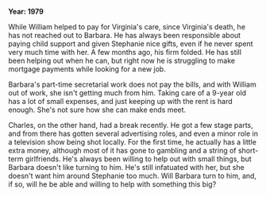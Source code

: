 **Year: 1979**

While William helped to pay for Virginia's care, since Virginia's death, he has not reached out to Barbara. He has always been responsible about paying child support and given Stephanie nice gifts, even if he never spent very much time with her. A few months ago, his firm folded. He has still been helping out when he can, but right now he is struggling to make mortgage payments while looking for a new job.

Barbara's part-time secretarial work does not pay the bills, and with William out of work, she isn't getting much from him. Taking care of a 9-year old has a lot of small expenses, and just keeping up with the rent is hard enough. She's not sure how she can make ends meet.

Charles, on the other hand, had a break recently. He got a few stage parts, and from there has gotten several advertising roles, and even a minor role in a television show being shot locally. For the first time, he actually has a little extra money, although most of it has gone to gambling and a string of short-term girlfriends. He's always been willing to help out with small things, but Barbara doesn't like turning to him. He's still infatuated with her, but she doesn't want him around Stephanie too much. Will Barbara turn to him, and, if so, will he be able and willing to help with something this big?

